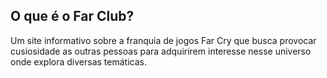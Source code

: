 ## O que é o Far Club?

Um site informativo sobre a franquia de jogos Far Cry que busca provocar cusiosidade as outras pessoas para adquirirem interesse nesse universo onde explora diversas temáticas. 
